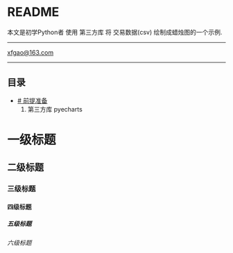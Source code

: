 README
===========================
本文是初学Python者 使用 第三方库 将 交易数据(csv) 绘制成蜡烛图的一个示例.

****
xfgao@163.com	
****
## 目录
* [# 前提准备](#前提准备)
     1. 第三方库 pyecharts



# 一级标题  
## 二级标题  
### 三级标题  
#### 四级标题  
##### 五级标题  
###### 六级标题  
